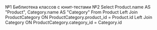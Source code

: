 №1 Библиотека классов с юнит-тестами
№2 Select Product.name AS "Product", Category.name AS "Category"
From Product
Left Join ProductCategory ON ProductCategory.product_id = Product.id
Left Join Category ON ProductCategory.category_id = Category.id
